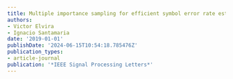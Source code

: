```yaml
---
title: Multiple importance sampling for efficient symbol error rate estimation
authors:
- Victor Elvira
- Ignacio Santamaria
date: '2019-01-01'
publishDate: '2024-06-15T10:54:18.785476Z'
publication_types:
- article-journal
publication: '*IEEE Signal Processing Letters*'
---
```

